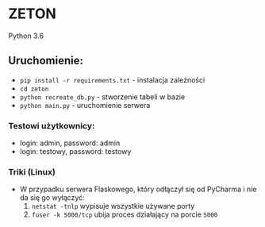 # ZETON

Python 3.6

## Uruchomienie:
- `pip install -r requirements.txt` - instalacja zależności
- `cd zeton`
- `python recreate_db.py` - stworzenie tabeli w bazie
- `python main.py` - uruchomienie serwera


### Testowi użytkownicy:
- login: admin, password: admin
- login: testowy, password: testowy



### Triki (Linux)
- W przypadku serwera Flaskowego, który odłączył się od PyCharma i nie da się go wyłączyć:
    1. `netstat -tnlp` wypisuje wszystkie używane porty
    2. `fuser -k 5000/tcp` ubija proces działający na porcie `5000`
